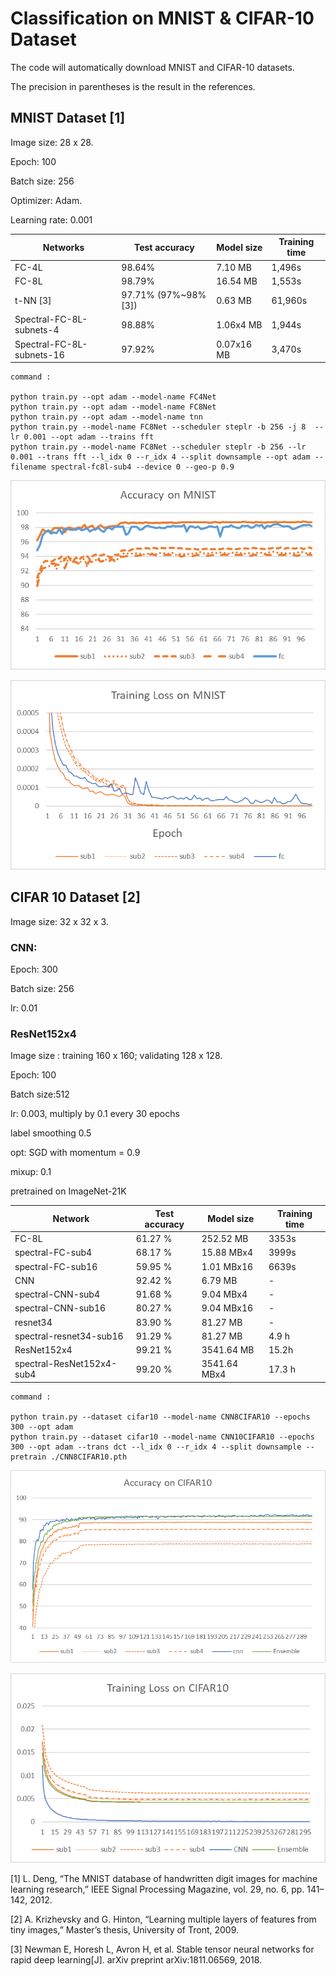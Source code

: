 # Classification on MNIST & CIFAR-10 Dataset 

The code will automatically download MNIST and CIFAR-10 datasets.

The precision in parentheses is the result in the references.

## MNIST Dataset [1]

Image size: 28 x 28.  

Epoch: 100

Batch size: 256

Optimizer: Adam.

Learning rate: 0.001

| Networks         | Test accuracy | Model size | Training time|
| ---------------- | ------------- | --- | --- |
| FC-4L            | 98.64%        | 7.10 MB | 1,496s |
| FC-8L            |98.79%        | 16.54 MB | 1,553s |
| t-NN [3]             |97.71% (97%~98% [3]) | 0.63 MB | 61,960s |
| Spectral-FC-8L-subnets-4 |  98.88%  | 1.06x4 MB| 1,944s|
| Spectral-FC-8L-subnets-16 |  97.92%  | 0.07x16 MB| 3,470s |
```shell
command :

python train.py --opt adam --model-name FC4Net
python train.py --opt adam --model-name FC8Net
python train.py --opt adam --model-name tnn
python train.py --model-name FC8Net --scheduler steplr -b 256 -j 8  --lr 0.001 --opt adam --trains fft
python train.py --model-name FC8Net --scheduler steplr -b 256 --lr 0.001 --trans fft --l_idx 0 --r_idx 4 --split downsample --opt adam --filename spectral-fc8l-sub4 --device 0 --geo-p 0.9
```

![img.png](../figs/AccuracyOnMNIST.png)

![img.png](../figs/TrainingLossOnMNIST.png)
## CIFAR 10 Dataset [2]

Image size: 32 x 32 x 3.

### CNN:

Epoch: 300

Batch size: 256

lr: 0.01

### ResNet152x4
Image size : training 160 x 160; validating 128 x 128.

Epoch: 100

Batch size:512

lr: 0.003, multiply by 0.1 every 30 epochs

label smoothing 0.5

opt: SGD with momentum = 0.9

mixup: 0.1

pretrained on ImageNet-21K

| Network     | Test accuracy | Model size | Training time|
| ----------- |  ------------- | --- | --- |
| FC-8L | 61.27 % | 252.52 MB | 3353s |
| spectral-FC-sub4 | 68.17 % | 15.88 MBx4|3999s|
| spectral-FC-sub16 | 59.95 % | 1.01 MBx16|6639s|
| CNN | 92.42 % | 6.79 MB | - |
| spectral-CNN-sub4 | 91.68 % | 9.04 MBx4|-|
| spectral-CNN-sub16 | 80.27 % | 9.04 MBx16|-|
| resnet34 |83.90 % | 81.27 MB |-|
| spectral-resnet34-sub16 |91.29 %| 81.27 MB |4.9 h|
| ResNet152x4 | 99.21 % | 3541.64 MB| 15.2h |
| spectral-ResNet152x4-sub4| 99.20 %| 3541.64 MBx4 | 17.3 h |
```shell
command :

python train.py --dataset cifar10 --model-name CNN8CIFAR10 --epochs 300 --opt adam
python train.py --dataset cifar10 --model-name CNN10CIFAR10 --epochs 300 --opt adam --trans dct --l_idx 0 --r_idx 4 --split downsample --pretrain ./CNN8CIFAR10.pth
```
![img.png](../figs/AccuracyOnCIFAR10.png)

![img.png](../figs/TrainingLossonCIFAR10.png)


[1] L. Deng, “The MNIST database of handwritten digit images for machine learning research,” IEEE Signal Processing Magazine, vol. 29, no. 6, pp. 141–142, 2012.

[2] A. Krizhevsky and G. Hinton, “Learning multiple layers of features from tiny images,” Master’s thesis, University of Tront, 2009.

[3] Newman E, Horesh L, Avron H, et al. Stable tensor neural networks for rapid deep learning[J]. arXiv preprint arXiv:1811.06569, 2018.